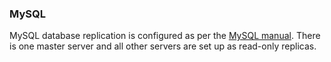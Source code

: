 <!-- usedin: [ _legacy_docker/Databases/database-replication-v1.md, _maestro/Databases/database-replication-v1.md, _node/Databases/database-replication-v1.md, _rails/databases/database-replication-v1.md] -->


### MySQL

MySQL database replication is configured as per the [MySQL manual](http://dev.mysql.com/doc/refman/5.7/en/replication.html). There is one master server and all other servers are set up as read-only replicas.

